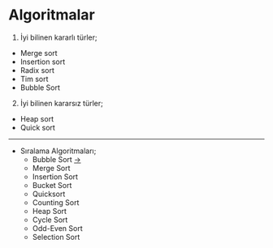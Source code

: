 # Algoritmalar

1. İyi bilinen kararlı türler;
 * Merge sort
 * Insertion sort
 * Radix sort
 * Tim sort
 * Bubble Sort
2. İyi bilinen kararsız türler;
 * Heap sort
 * Quick sort

<hr></hr>

* Sıralama Algoritmaları;
  - Bubble Sort [->](https://github.com/rabiayilmazz/SortingAlgorithms/BubbleSort.md) 
  - Merge Sort
  - Insertion Sort
  - Bucket Sort
  - Quicksort 
  - Counting Sort 
  - Heap Sort
  - Cycle Sort 
  - Odd-Even Sort 
  - Selection Sort

